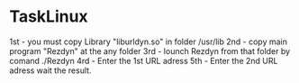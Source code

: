 # TaskLinux
1st - you must copy Library "liburldyn.so" in folder /usr/lib
2nd - copy main program "Rezdyn" at the any folder
3rd - lounch Rezdyn from that folder by comand ./Rezdyn
4rd - Enter the 1st URL adress 
5th - Enter the 2nd URL adress 
wait the result.
